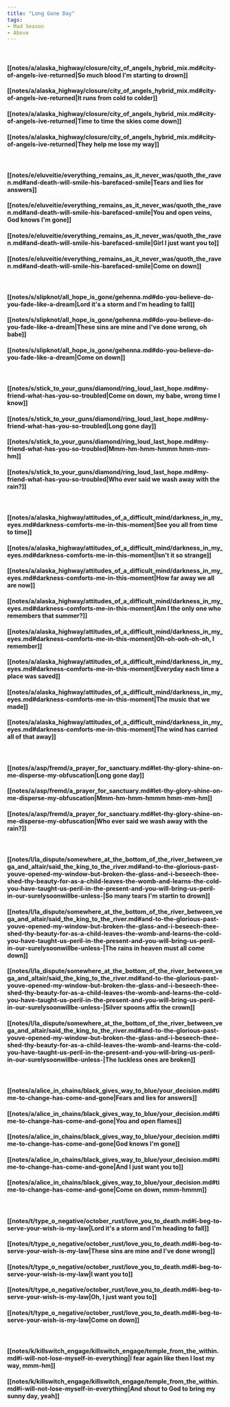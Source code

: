 ```yaml
---
title: "Long Gone Day"
tags:
- Mad Season
- Above
---
```

&nbsp;
#### [[notes/a/alaska_highway/closure/city_of_angels_hybrid_mix.md#city-of-angels-ive-returned|So much blood I'm starting to drown]]
#### [[notes/a/alaska_highway/closure/city_of_angels_hybrid_mix.md#city-of-angels-ive-returned|It runs from cold to colder]]
#### [[notes/a/alaska_highway/closure/city_of_angels_hybrid_mix.md#city-of-angels-ive-returned|Time to time the skies come down]]
#### [[notes/a/alaska_highway/closure/city_of_angels_hybrid_mix.md#city-of-angels-ive-returned|They help me lose my way]]
&nbsp;
#### [[notes/e/eluveitie/everything_remains_as_it_never_was/quoth_the_raven.md#and-death-will-smile-his-barefaced-smile|Tears and lies for answers]]
#### [[notes/e/eluveitie/everything_remains_as_it_never_was/quoth_the_raven.md#and-death-will-smile-his-barefaced-smile|You and open veins, God knows I'm gone]]
#### [[notes/e/eluveitie/everything_remains_as_it_never_was/quoth_the_raven.md#and-death-will-smile-his-barefaced-smile|Girl I just want you to]]
#### [[notes/e/eluveitie/everything_remains_as_it_never_was/quoth_the_raven.md#and-death-will-smile-his-barefaced-smile|Come on down]]
&nbsp;
#### [[notes/s/slipknot/all_hope_is_gone/gehenna.md#do-you-believe-do-you-fade-like-a-dream|Lord it's a storm and I'm heading to fall]]
#### [[notes/s/slipknot/all_hope_is_gone/gehenna.md#do-you-believe-do-you-fade-like-a-dream|These sins are mine and I've done wrong, oh babe]]
#### [[notes/s/slipknot/all_hope_is_gone/gehenna.md#do-you-believe-do-you-fade-like-a-dream|Come on down]]
&nbsp;
#### [[notes/s/stick_to_your_guns/diamond/ring_loud_last_hope.md#my-friend-what-has-you-so-troubled|Come on down, my babe, wrong time I know]]
#### [[notes/s/stick_to_your_guns/diamond/ring_loud_last_hope.md#my-friend-what-has-you-so-troubled|Long gone day]]
#### [[notes/s/stick_to_your_guns/diamond/ring_loud_last_hope.md#my-friend-what-has-you-so-troubled|Mmm-hm-hmm-hmmm hmm-mm-hm]]
#### [[notes/s/stick_to_your_guns/diamond/ring_loud_last_hope.md#my-friend-what-has-you-so-troubled|Who ever said we wash away with the rain?]]
&nbsp;
#### [[notes/a/alaska_highway/attitudes_of_a_difficult_mind/darkness_in_my_eyes.md#darkness-comforts-me-in-this-moment|See you all from time to time]]
#### [[notes/a/alaska_highway/attitudes_of_a_difficult_mind/darkness_in_my_eyes.md#darkness-comforts-me-in-this-moment|Isn't it so strange]]
#### [[notes/a/alaska_highway/attitudes_of_a_difficult_mind/darkness_in_my_eyes.md#darkness-comforts-me-in-this-moment|How far away we all are now]]
#### [[notes/a/alaska_highway/attitudes_of_a_difficult_mind/darkness_in_my_eyes.md#darkness-comforts-me-in-this-moment|Am I the only one who remembers that summer?]]
#### [[notes/a/alaska_highway/attitudes_of_a_difficult_mind/darkness_in_my_eyes.md#darkness-comforts-me-in-this-moment|Oh-oh-ooh-oh-oh, I remember]]
#### [[notes/a/alaska_highway/attitudes_of_a_difficult_mind/darkness_in_my_eyes.md#darkness-comforts-me-in-this-moment|Everyday each time a place was saved]]
#### [[notes/a/alaska_highway/attitudes_of_a_difficult_mind/darkness_in_my_eyes.md#darkness-comforts-me-in-this-moment|The music that we made]]
#### [[notes/a/alaska_highway/attitudes_of_a_difficult_mind/darkness_in_my_eyes.md#darkness-comforts-me-in-this-moment|The wind has carried all of that away]]
&nbsp;
#### [[notes/a/asp/fremd/a_prayer_for_sanctuary.md#let-thy-glory-shine-on-me-disperse-my-obfuscation|Long gone day]]
#### [[notes/a/asp/fremd/a_prayer_for_sanctuary.md#let-thy-glory-shine-on-me-disperse-my-obfuscation|Mmm-hm-hmm-hmmm hmm-mm-hm]]
#### [[notes/a/asp/fremd/a_prayer_for_sanctuary.md#let-thy-glory-shine-on-me-disperse-my-obfuscation|Who ever said we wash away with the rain?]]
&nbsp;
#### [[notes/l/la_dispute/somewhere_at_the_bottom_of_the_river_between_vega_and_altair/said_the_king_to_the_river.md#and-to-the-glorious-past-youve-opened-my-window-but-broken-the-glass-and-i-beseech-thee-shed-thy-beauty-for-as-a-child-leaves-the-womb-and-learns-the-cold-you-have-taught-us-peril-in-the-present-and-you-will-bring-us-peril-in-our-surelysoonwillbe-unless-|So many tears I'm startin to drown]]
#### [[notes/l/la_dispute/somewhere_at_the_bottom_of_the_river_between_vega_and_altair/said_the_king_to_the_river.md#and-to-the-glorious-past-youve-opened-my-window-but-broken-the-glass-and-i-beseech-thee-shed-thy-beauty-for-as-a-child-leaves-the-womb-and-learns-the-cold-you-have-taught-us-peril-in-the-present-and-you-will-bring-us-peril-in-our-surelysoonwillbe-unless-|The rains in heaven must all come down]]
#### [[notes/l/la_dispute/somewhere_at_the_bottom_of_the_river_between_vega_and_altair/said_the_king_to_the_river.md#and-to-the-glorious-past-youve-opened-my-window-but-broken-the-glass-and-i-beseech-thee-shed-thy-beauty-for-as-a-child-leaves-the-womb-and-learns-the-cold-you-have-taught-us-peril-in-the-present-and-you-will-bring-us-peril-in-our-surelysoonwillbe-unless-|Silver spoons affix the crown]]
#### [[notes/l/la_dispute/somewhere_at_the_bottom_of_the_river_between_vega_and_altair/said_the_king_to_the_river.md#and-to-the-glorious-past-youve-opened-my-window-but-broken-the-glass-and-i-beseech-thee-shed-thy-beauty-for-as-a-child-leaves-the-womb-and-learns-the-cold-you-have-taught-us-peril-in-the-present-and-you-will-bring-us-peril-in-our-surelysoonwillbe-unless-|The luckless ones are broken]]
&nbsp;
#### [[notes/a/alice_in_chains/black_gives_way_to_blue/your_decision.md#time-to-change-has-come-and-gone|Fears and lies for answers]]
#### [[notes/a/alice_in_chains/black_gives_way_to_blue/your_decision.md#time-to-change-has-come-and-gone|You and open flames]]
#### [[notes/a/alice_in_chains/black_gives_way_to_blue/your_decision.md#time-to-change-has-come-and-gone|God knows I'm gone]]
#### [[notes/a/alice_in_chains/black_gives_way_to_blue/your_decision.md#time-to-change-has-come-and-gone|And I just want you to]]
#### [[notes/a/alice_in_chains/black_gives_way_to_blue/your_decision.md#time-to-change-has-come-and-gone|Come on down, mmm-hmmm]]
&nbsp;
#### [[notes/t/type_o_negative/october_rust/love_you_to_death.md#i-beg-to-serve-your-wish-is-my-law|Lord it's a storm and I'm heading to fall]]
#### [[notes/t/type_o_negative/october_rust/love_you_to_death.md#i-beg-to-serve-your-wish-is-my-law|These sins are mine and I've done wrong]]
#### [[notes/t/type_o_negative/october_rust/love_you_to_death.md#i-beg-to-serve-your-wish-is-my-law|I want you to]]
#### [[notes/t/type_o_negative/october_rust/love_you_to_death.md#i-beg-to-serve-your-wish-is-my-law|Oh, I just want you to]]
#### [[notes/t/type_o_negative/october_rust/love_you_to_death.md#i-beg-to-serve-your-wish-is-my-law|Come on down]]
&nbsp;
#### [[notes/k/killswitch_engage/killswitch_engage/temple_from_the_within.md#i-will-not-lose-myself-in-everything|I fear again like then I lost my way, mmm-hm]]
#### [[notes/k/killswitch_engage/killswitch_engage/temple_from_the_within.md#i-will-not-lose-myself-in-everything|And shout to God to bring my sunny day, yeah]]
